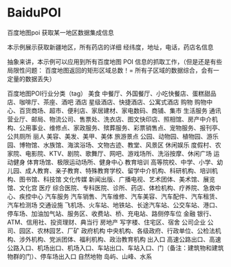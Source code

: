 # BaiduPOI
百度地图poi 获取某一地区数据集成信息

本示例展示获取新疆地区，所有药店的详细 经纬度，地址，电话，药店名信息

抽象来讲，本示例可以应用到所有百度地图 POI 信息的抓取工作，（但是还是有些局限性问题：
百度地图返回的矩形区域总数！= 所有子区域的数据综合，会有一定量的数据丢失）

百度地图POI行业分类（tag）
美食	中餐厅、外国餐厅、小吃快餐店、蛋糕甜品店、咖啡厅、茶座、酒吧
酒店	星级酒店、快捷酒店、公寓式酒店
购物	购物中心、百货商场、超市、便利店、家居建材、家电数码、商铺、集市
生活服务	通讯营业厅、邮局、物流公司、售票处、洗衣店、图文快印店、照相馆、房产中介机构、公用事业、维修点、家政服务、殡葬服务、彩票销售点、宠物服务、报刊亭、公共厕所
丽人	美容、美发、美甲、美体
旅游景点	公园、动物园、植物园、游乐园、博物馆、水族馆、海滨浴场、文物古迹、教堂、风景区
休闲娱乐	度假村、农家院、电影院、KTV、剧院、歌舞厅、网吧、游戏场所、洗浴按摩、休闲广场
运动健身	体育场馆、极限运动场所、健身中心
教育培训	高等院校、中学、小学、幼儿园、成人教育、亲子教育、特殊教育学校、留学中介机构、科研机构、培训机构、图书馆、科技馆
文化传媒	新闻出版、广播电视、艺术团体、美术馆、展览馆、文化宫
医疗	综合医院、专科医院、诊所、药店、体检机构、疗养院、急救中心、疾控中心
汽车服务	汽车销售、汽车维修、汽车美容、汽车配件、汽车租赁、汽车检测场
交通设施	飞机场、火车站、地铁站、长途汽车站、公交车站、港口、停车场、加油加气站、服务区、收费站、桥、充电站、路侧停车位
金融	银行、ATM、信用社、投资理财、典当行
房地产	写字楼、住宅区、宿舍
公司企业	公司、园区、农林园艺、厂矿
政府机构	中央机构、各级政府、行政单位、公检法机构、涉外机构、党派团体、福利机构、政治教育机构
出入口	高速公路出口、高速公路入口、机场出口、机场入口、车站出口、车站入口、门（备注：建筑物和建筑物群的门）、停车场出入口
自然地物	岛屿、山峰、水系